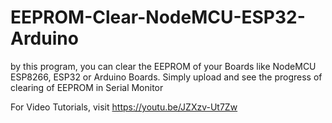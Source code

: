 # EEPROM-Clear-NodeMCU-ESP32-Arduino
by this program, you can clear the EEPROM of your Boards like NodeMCU ESP8266, ESP32 or Arduino Boards. Simply upload and see the progress of clearing of EEPROM in Serial Monitor

For Video Tutorials, visit https://youtu.be/JZXzv-Ut7Zw
